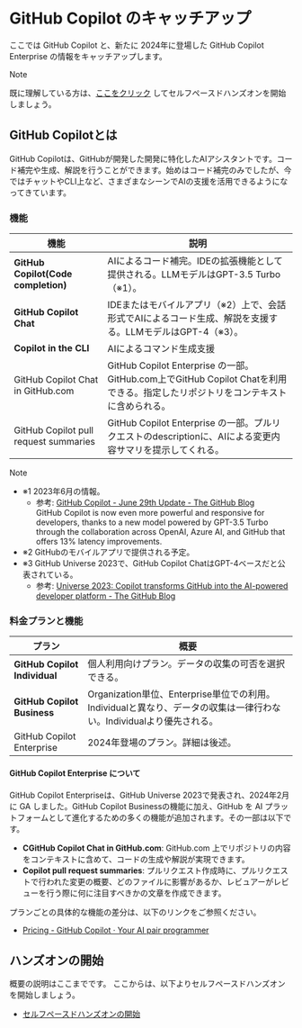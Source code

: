 # GitHub Copilot のキャッチアップ

ここでは GitHub Copilot と、新たに 2024年に登場した GitHub Copilot Enterprise の情報をキャッチアップします。  

> [!NOTE]
> 既に理解している方は、[ここをクリック](./README.md) してセルフペースドハンズオンを開始しましょう。

## GitHub Copilotとは

GitHub Copilotは、GitHubが開発した開発に特化したAIアシスタントです。コード補完や生成、解説を行うことができます。始めはコード補完のみでしたが、今ではチャットやCLI上など、さまざまなシーンでAIの支援を活用できるようになってきています。

### 機能

機能 | 説明
---- | ----
**GitHub Copilot(Code completion)** | AIによるコード補完。IDEの拡張機能として提供される。LLMモデルはGPT-3.5 Turbo（※1）。
**GitHub Copilot Chat** | IDEまたはモバイルアプリ（※2）上で、会話形式でAIによるコード生成、解説を支援する。LLMモデルはGPT-4（※3）。
**Copilot in the CLI** | AIによるコマンド生成支援
GitHub Copilot Chat in GitHub.com | GitHub Copilot Enterprise の一部。GitHub.com上でGitHub Copilot Chatを利用できる。指定したリポジトリをコンテキストに含められる。
GitHub Copilot pull request summaries | GitHub Copilot Enterprise の一部。プルリクエストのdescriptionに、AIによる変更内容サマリを提示してくれる。

> [!NOTE]
>
> - ※1 2023年6月の情報。
>   - 参考: [GitHub Copilot - June 29th Update - The GitHub Blog](https://github.blog/changelog/2023-06-29-copilot-june-2023-update/#code-completion-improvements)  
>   GitHub Copilot is now even more powerful and responsive for developers, thanks to a new model powered by GPT-3.5 Turbo through the collaboration across OpenAI, Azure AI, and GitHub that offers 13% latency improvements.
> - ※2 GitHubのモバイルアプリで提供される予定。
> - ※3 GitHub Universe 2023で、GitHub Copilot ChatはGPT-4ベースだと公表されている。
>   - 参考: [Universe 2023: Copilot transforms GitHub into the AI-powered developer platform - The GitHub Blog](https://github.blog/2023-11-08-universe-2023-copilot-transforms-github-into-the-ai-powered-developer-platform/)

### 料金プランと機能

プラン | 概要
----|----
**GitHub Copilot Individual** | 個人利用向けプラン。データの収集の可否を選択できる。
**GitHub Copilot Business** | Organization単位、Enterprise単位での利用。Individualと異なり、データの収集は一律行わない。Individualより優先される。
GitHub Copilot Enterprise | 2024年登場のプラン。詳細は後述。

#### GitHub Copilot Enterprise について

GitHub Copilot Enterpriseは、GitHub Universe 2023で発表され、2024年2月に GA しました。GitHub Copilot Businessの機能に加え、GitHub を AI プラットフォームとして進化するための多くの機能が追加されます。その一部は以下です。

- **CGitHub Copilot Chat in GitHub.com**: GitHub.com 上でリポジトリの内容をコンテキストに含めて、コードの生成や解説が実現できます。
- **Copilot pull request summaries**: プルリクエスト作成時に、プルリクエストで行われた変更の概要、どのファイルに影響があるか、レビュアーがレビューを行う際に何に注目すべきかの文章を作成できます。

プランごとの具体的な機能の差分は、以下のリンクをご参照ください。

- [Pricing - GitHub Copilot · Your AI pair programmer](https://github.com/features/copilot#pricing)


## ハンズオンの開始

概要の説明はここまでです。
ここからは、以下よりセルフペースドハンズオンを開始しましょう。

- [セルフペースドハンズオンの開始](./README.md)
